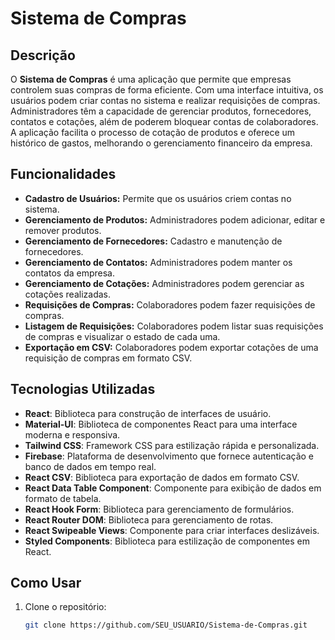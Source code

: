 # Sistema de Compras

## Descrição

O **Sistema de Compras** é uma aplicação que permite que empresas controlem suas compras de forma eficiente. Com uma interface intuitiva, os usuários podem criar contas no sistema e realizar requisições de compras. Administradores têm a capacidade de gerenciar produtos, fornecedores, contatos e cotações, além de poderem bloquear contas de colaboradores. A aplicação facilita o processo de cotação de produtos e oferece um histórico de gastos, melhorando o gerenciamento financeiro da empresa.

## Funcionalidades

- **Cadastro de Usuários:** Permite que os usuários criem contas no sistema.
- **Gerenciamento de Produtos:** Administradores podem adicionar, editar e remover produtos.
- **Gerenciamento de Fornecedores:** Cadastro e manutenção de fornecedores.
- **Gerenciamento de Contatos:** Administradores podem manter os contatos da empresa.
- **Gerenciamento de Cotações:** Administradores podem gerenciar as cotações realizadas.
- **Requisições de Compras:** Colaboradores podem fazer requisições de compras.
- **Listagem de Requisições:** Colaboradores podem listar suas requisições de compras e visualizar o estado de cada uma.
- **Exportação em CSV:** Colaboradores podem exportar cotações de uma requisição de compras em formato CSV.

## Tecnologias Utilizadas

- **React**: Biblioteca para construção de interfaces de usuário.
- **Material-UI**: Biblioteca de componentes React para uma interface moderna e responsiva.
- **Tailwind CSS**: Framework CSS para estilização rápida e personalizada.
- **Firebase**: Plataforma de desenvolvimento que fornece autenticação e banco de dados em tempo real.
- **React CSV**: Biblioteca para exportação de dados em formato CSV.
- **React Data Table Component**: Componente para exibição de dados em formato de tabela.
- **React Hook Form**: Biblioteca para gerenciamento de formulários.
- **React Router DOM**: Biblioteca para gerenciamento de rotas.
- **React Swipeable Views**: Componente para criar interfaces deslizáveis.
- **Styled Components**: Biblioteca para estilização de componentes em React.

## Como Usar

1. Clone o repositório:
   ```bash
   git clone https://github.com/SEU_USUARIO/Sistema-de-Compras.git
